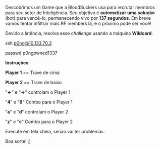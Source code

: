 Descobrimos um Game que a BloodSuckers usa para recrutar membros para seu setor de Inteligência. Seu objetivo é **automatizar uma solução** (bot) para vencê-lo, permanecendo vivo por **137 segundos**. Em breve vamos tentar infiltrar mais RF members lá, e o próximo pode ser você!

Devido a latência, resolva esse *challenge* usando a máquina **Wildcard**.

ssh p0ng@10.133.70.3

passwd p0ngpwned1337

**Instruções**:

**Player 1** == Trave de cima

**Player 2** == Trave de baixo


"**<-**" e "**->**" controlam o Player 1 

"**4**" e "**6**" Combo para o Player 1


"**a**" e "**d**" controlam o Player 2

"**z**" e "**c**" Combo para o Player 2


Execute em tela cheia, senão vai ter problemas.

Boa sorte! ;)
